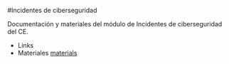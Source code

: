 #Incidentes de ciberseguridad

Documentación y materiales del módulo de Incidentes de ciberseguridad del CE. 
 - Links
 - Materiales [materials](./materiales/)
